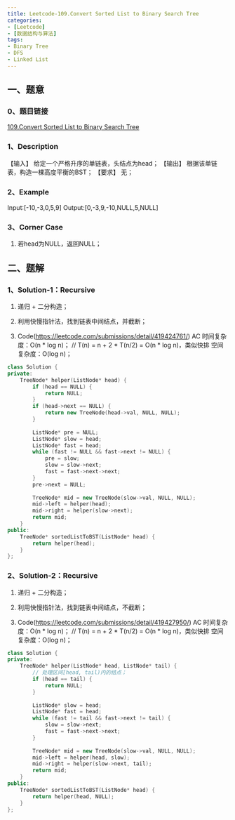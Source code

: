 ```yaml
---
title: Leetcode-109.Convert Sorted List to Binary Search Tree
categories: 
- [Leetcode]
- [数据结构与算法]
tags: 
- Binary Tree
- DFS
- Linked List
---
```


## 一、题意

### 0、题目链接
[109.Convert Sorted List to Binary Search Tree](https://leetcode.com/problems/convert-sorted-list-to-binary-search-tree/)

### 1、Description
【输入】
给定一个严格升序的单链表，头结点为head；
【输出】
根据该单链表，构造一棵高度平衡的BST；
【要求】
无；

### 2、Example
Input:[-10,-3,0,5,9]
Output:[0,-3,9,-10,NULL,5,NULL]

<!-- more -->

### 3、Corner Case
1. 若head为NULL，返回NULL；

## 二、题解

### 1、Solution-1：Recursive
1. 递归 + 二分构造；

2. 利用快慢指针法，找到链表中间结点，并截断；

3. Code(https://leetcode.com/submissions/detail/419424761/)
AC
时间复杂度：O(n * log n)； // T(n) = n + 2 * T(n/2) = O(n * log n)，类似快排
空间复杂度：O(log n)； 
```C++
class Solution {
private:
    TreeNode* helper(ListNode* head) {
        if (head == NULL) {
            return NULL;
        }
        if (head->next == NULL) {
            return new TreeNode(head->val, NULL, NULL);
        }
        
        ListNode* pre = NULL;
        ListNode* slow = head;
        ListNode* fast = head;
        while (fast != NULL && fast->next != NULL) {
            pre = slow;
            slow = slow->next;
            fast = fast->next->next;
        }
        pre->next = NULL;
        
        TreeNode* mid = new TreeNode(slow->val, NULL, NULL);
        mid->left = helper(head);
        mid->right = helper(slow->next);
        return mid;
    }
public:
    TreeNode* sortedListToBST(ListNode* head) {
        return helper(head);
    }
};
```

### 2、Solution-2：Recursive
1. 递归 + 二分构造；

2. 利用快慢指针法，找到链表中间结点，不截断；

3. Code(https://leetcode.com/submissions/detail/419427950/)
AC
时间复杂度：O(n * log n)； // T(n) = n + 2 * T(n/2) = O(n * log n)，类似快排
空间复杂度：O(log n)；  
```C++
class Solution {
private:
    TreeNode* helper(ListNode* head, ListNode* tail) {
        // 处理区间[head, tail)内的结点；
        if (head == tail) {
            return NULL;
        }
        
        ListNode* slow = head;
        ListNode* fast = head;
        while (fast != tail && fast->next != tail) {
            slow = slow->next;
            fast = fast->next->next;
        }
        
        TreeNode* mid = new TreeNode(slow->val, NULL, NULL);
        mid->left = helper(head, slow);
        mid->right = helper(slow->next, tail);
        return mid;
    }
public:
    TreeNode* sortedListToBST(ListNode* head) {
        return helper(head, NULL);
    }
};
```